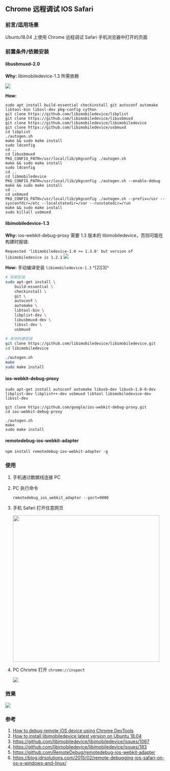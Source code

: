 ## Chrome 远程调试 IOS Safari

### 前言/适用场景

Ubuntu18.04 上使用 Chrome 远程调试 Safari 手机浏览器中打开的页面



### 前置条件/依赖安装

#### libusbmuxd-2.0

**Why:** libimobiledevice-1.3 所需依赖

![](https://picgo-notes.oss-cn-beijing.aliyuncs.com/img/ios_webkit_debug_proxy_issue_20210220130909.png)

**How:**

```shell
sudo apt install build-essential checkinstall git autoconf automake libtool-bin libssl-dev pkg-config cython
git clone https://github.com/libimobiledevice/libplist
git clone https://github.com/libimobiledevice/libusbmuxd
git clone https://github.com/libimobiledevice/libimobiledevice
git clone https://github.com/libimobiledevice/usbmuxd
cd libplist
./autogen.sh
make && sudo make install
sudo ldconfig
cd ..
cd libusbmuxd
PKG_CONFIG_PATH=/usr/local/lib/pkgconfig ./autogen.sh
make && sudo make install
sudo ldconfig
cd ..
cd libmobiledevice
PKG_CONFIG_PATH=/usr/local/lib/pkgconfig ./autogen.sh --enable-debug
make && sudo make install
cd ..
cd usbmuxd
PKG_CONFIG_PATH=/usr/local/lib/pkgconfig ./autogen.sh --prefix=/usr --sysconfdir=/etc --localstatedir=/var --runstatedir=/run
make && sudo make install
sudo killall usbmuxd
```



#### libimobiledevice-1.3

**Why:** ios-webkit-debug-proxy 需要 1.3 版本的 libimobiledevice，否则可能在构建时报错: 

`Requested 'libimobiledevice-1.0 >= 1.3.0' but version of libimobiledevice is 1.2.1`   ![](https://picgo-notes.oss-cn-beijing.aliyuncs.com/img/ios_webkit_debug_proxy_autogen_issue_20210209173644.png)



**How:** 手动编译安装 `libimobiledevice-1.3` ^[2][3]^

```sh
# 依赖安装
sudo apt-get install \
	build-essential \
	checkinstall \
	git \
	autoconf \
	automake \
	libtool-bin \
	libplist-dev \
	libusbmuxd-dev \
	libssl-dev \
	usbmuxd
	
# 本地构建安装
git clone https://github.com/libimobiledevice/libimobiledevice.git
cd libimobiledevice

./autogen.sh
make
sudo make install
```




#### ios-webkit-debug-proxy

```shell
sudo apt-get install autoconf automake libusb-dev libusb-1.0-0-dev libplist-dev libplist++-dev usbmuxd libtool libimobiledevice-dev libssl-dev

git clone https://github.com/google/ios-webkit-debug-proxy.git
cd ios-webkit-debug-proxy

./autogen.sh
make
sudo make install
```



#### remotedebug-ios-webkit-adapter

```shell
npm install remotedebug-ios-webkit-adapter -g
```



### 使用

1. 手机通过数据线连接 PC

2. PC 执行命令

    ```shell
    remotedebug_ios_webkit_adapter --port=9000
    ```

    

3. 手机 Safari 打开任意网页

    <img src="https://picgo-notes.oss-cn-beijing.aliyuncs.com/img/ios_webkit_debug_proxy_demo_mobile_20210220135400.png" height="460px"/>

4. PC Chrome 打开 `chrome://inspect`

   ![](https://picgo-notes.oss-cn-beijing.aliyuncs.com/img/ios_webkit_debug_proxy_demo_pc_20210220134935.png)

### 效果

![](https://picgo-notes.oss-cn-beijing.aliyuncs.com/img/ios_webkit_debug_proxy_demo_pc_20210220135626.png)





### 参考

1. [How to debug remote iOS device using Chrome DevTools](https://medium.com/@nikoloza/how-to-debug-remote-ios-device-using-chrome-devtools-f44d697003a7)
2. [How to install libimobiledevice latest version on Ubuntu 18.04](https://askubuntu.com/questions/1030200/how-to-install-libimobiledevice-latest-version-on-ubuntu-18-04)
3. https://github.com/libimobiledevice/libimobiledevice/issues/1067
4. https://github.com/libimobiledevice/libimobiledevice/issues/183
5. https://github.com/RemoteDebug/remotedebug-ios-webkit-adapter
6. https://blog.idrsolutions.com/2015/02/remote-debugging-ios-safari-on-os-x-windows-and-linux/